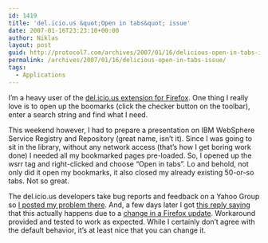 ```yaml
---
id: 1419
title: 'del.icio.us &quot;Open in tabs&quot; issue'
date: 2007-01-16T23:23:10+00:00
author: Niklas
layout: post
guid: http://protocol7.com/archives/2007/01/16/delicious-open-in-tabs-issue/
permalink: /archives/2007/01/16/delicious-open-in-tabs-issue/
tags:
  - Applications
---
```

<div class='microid-c9f28518360aa06b7ea026b48f2e216ec8c1fb96'>
  <p>
    I&#8217;m a heavy user of the <a href="http://del.icio.us/help/firefox/extension">del.icio.us extension for Firefox</a>. One thing I really love is to open up the boomarks (click the checker button on the toolbar), enter a search string and find what I need.
  </p>
  
  <p>
    This weekend however, I had to prepare a presentation on IBM WebSphere Service Registry and Repository (great name, isn&#8217;t it).&nbsp;Since I was going to sit in the library, without any network access (that&#8217;s how I get boring work done) I needed all my bookmarked pages pre-loaded. So, I opened up the wsrr tag and right-clicked and choose &#8220;Open in tabs&#8221;. Lo and behold, not only did it open my bookmarks, it also closed my already existing 50-or-so tabs. Not so great.
  </p>
  
  <p>
    The del.icio.us developers take bug reports and feedback on a Yahoo Group so <a href="http://tech.groups.yahoo.com/group/delicious-firefox-extension/message/925">I posted my problem there</a>. And, a few days later I got <a href="http://tech.groups.yahoo.com/group/delicious-firefox-extension/message/933">this reply saying</a> that this actually happens due to a <a href="http://blog.codefront.net/2004/09/30/another-call-to-fix-open-in-tabs-in-firefox/">change in a Firefox update</a>. Workaround provided and tested to work as expected. While I certainly don&#8217;t agree with the default behavior, it&#8217;s at least nice that you can change it.
  </p>
</div>